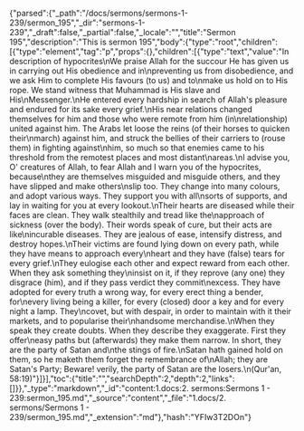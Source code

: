{"parsed":{"_path":"/docs/sermons/sermons-1-239/sermon_195","_dir":"sermons-1-239","_draft":false,"_partial":false,"_locale":"","title":"Sermon 195","description":"This is sermon 195","body":{"type":"root","children":[{"type":"element","tag":"p","props":{},"children":[{"type":"text","value":"In description of hypocrites\nWe praise Allah for the succour He has given us in carrying out His obedience and in\npreventing us from disobedience, and we ask Him to complete His favours (to us) and to\nmake us hold on to His rope. We stand witness that Muhammad is His slave and His\nMessenger.\nHe entered every hardship in search of Allah's pleasure and endured for its sake every grief.\nHis near relations changed themselves for him and those who were remote from him (in\nrelationship) united against him. The Arabs let loose the reins (of their horses to quicken their\nmarch) against him, and struck the bellies of their carriers to (rouse them) in fighting against\nhim, so much so that enemies came to his threshold from the remotest places and most distant\nareas.\nI advise you, O' creatures of Allah, to fear Allah and I warn you of the hypocrites, because\nthey are themselves misguided and misguide others, and they have slipped and make others\nslip too. They change into many colours, and adopt various ways. They support you with all\nsorts of supports, and lay in waiting for you at every lookout.\nTheir hearts are diseased while their faces are clean. They walk stealthily and tread like the\napproach of sickness (over the body). Their words speak of cure, but their acts are like\nincurable diseases. They are jealous of ease, intensify distress, and destroy hopes.\nTheir victims are found lying down on every path, while they have means to approach every\nheart and they have (false) tears for every grief.\nThey eulogise each other and expect reward from each other. When they ask something they\ninsist on it, if they reprove (any one) they disgrace (him), and if they pass verdict they commit\nexcess. They have adopted for every truth a wrong way, for every erect thing a bender, for\nevery living being a killer, for every (closed) door a key and for every night a lamp. They\ncovet, but with despair, in order to maintain with it their markets, and to popularise their\nhandsome merchandise.\nWhen they speak they create doubts. When they describe they exaggerate. First they offer\neasy paths but (afterwards) they make them narrow. In short, they are the party of Satan and\nthe stings of fire.\nSatan hath gained hold on them, so he maketh them forget the remembrance of\nAllah; they are Satan's Party; Beware! verily, the party of Satan are the losers.\n(Qur'an, 58:19)"}]}],"toc":{"title":"","searchDepth":2,"depth":2,"links":[]}},"_type":"markdown","_id":"content:1.docs:2. sermons:Sermons 1 - 239:sermon_195.md","_source":"content","_file":"1.docs/2. sermons/Sermons 1 - 239/sermon_195.md","_extension":"md"},"hash":"YFIw3T2DOn"}
